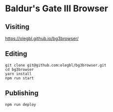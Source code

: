 # Baldur's Gate III Browser

## Visiting

https://olegbl.github.io/bg3browser/

## Editing

```
git clone git@github.com:olegbl/bg3browser.git
cd bg3browser
yarn install
npm run start
```

## Publishing

```
npm run deploy
```
